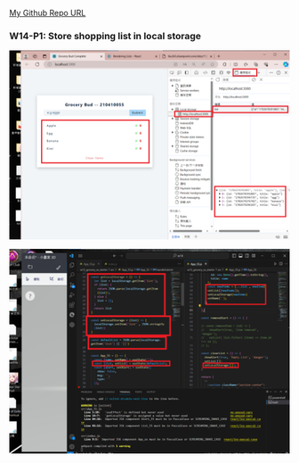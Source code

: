 [My Github Repo URL](https://github.com/210410055/112-wp1/tree/main)

### W14-P1: Store shopping list in local storage
 
![](w14-p1-1.png)
 
![](w14-p1-2.png)